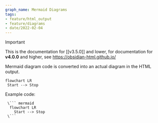 ```yaml
---
graph_name: Mermaid Diagrams
tags:
- feature/html_output
- feature/diagrams
- date/2022-02-04
---
```

>[!important]
> This is the documentation for [[v3.5.0]] and lower, for documentation for **v4.0.0** and higher, see https://obsidian-html.github.io/


Mermaid diagram code is converted into an actual diagram in the HTML output.

```mermaid  
flowchart LR  
 Start --> Stop 
```


Example code:

```
 \``` mermaid
  flowchart LR  
    Start --> Stop 
 \```
```
